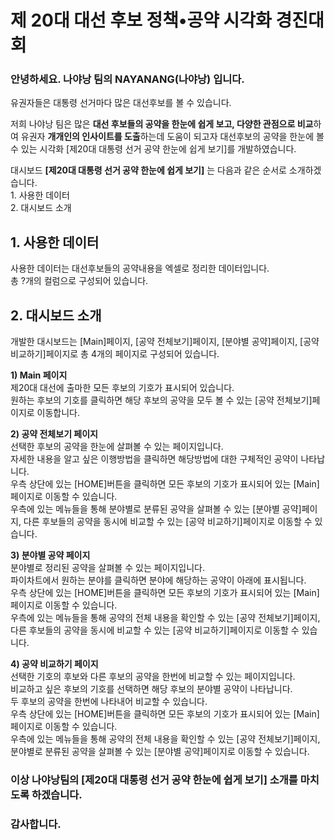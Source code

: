 # 제 20대 대선 후보 정책•공약 시각화 경진대회
###  안녕하세요. 나야낭 팀의 NAYANANG(나야낭) 입니다.  

유권자들은 대통령 선거마다 많은 대선후보를 볼 수 있습니다.  

저희 나야낭 팀은 많은 **대선 후보들의 공약을 한눈에 쉽게 보고, 다양한 관점으로 비교**하여 유권자 **개개인의 인사이트를 도출**하는데 도움이 되고자 대선후보의 공약을 한눈에 볼 수 있는 시각화 [제20대 대통령 선거 공약 한눈에 쉽게 보기]를 개발하였습니다.

대시보드 **[제20대 대통령 선거 공약 한눈에 쉽게 보기]** 는 다음과 같은 순서로 소개하겠습니다.    
        1. 사용한 데이터  
        2. 대시보드 소개
    

## 1. 사용한 데이터  
사용한 데이터는 대선후보들의 공약내용을 엑셀로 정리한 데이터입니다.  
총 ?개의 컬럼으로 구성되어 있습니다.  
    
## 2. 대시보드 소개  
개발한 대시보드는 [Main]페이지, [공약 전체보기]페이지, [분야별 공약]페이지, [공약 비교하기]페이지로 총 4개의 페이지로 구성되어 있습니다.  

**1) Main 페이지**  
제20대 대선에 출마한 모든 후보의 기호가 표시되어 있습니다.  
원하는 후보의 기호를 클릭하면 해당 후보의 공약을 모두 볼 수 있는 [공약 전체보기]페이지로 이동합니다.  
    
**2) 공약 전체보기 페이지**  
선택한 후보의 공약을 한눈에 살펴볼 수 있는 페이지입니다.  
자세한 내용을 알고 싶은 이행방법을 클릭하면 해당방법에 대한 구체적인 공약이 나타납니다.  
우측 상단에 있는 [HOME]버튼을 클릭하면 모든 후보의 기호가 표시되어 있는 [Main]페이지로 이동할 수 있습니다.  
우측에 있는 메뉴들을 통해 분야별로 분류된 공약을 살펴볼 수 있는 [분야별 공약]페이지, 다른 후보들의 공약을 동시에 비교할 수 있는 [공약 비교하기]페이지로 이동할 수 있습니다.  

**3) 분야별 공약 페이지**  
분야별로 정리된 공약을 살펴볼 수 있는 페이지입니다.  
파이차트에서 원하는 분야를 클릭하면 분야에 해당하는 공약이 아래에 표시됩니다.  
우측 상단에 있는 [HOME]버튼을 클릭하면 모든 후보의 기호가 표시되어 있는 [Main]페이지로 이동할 수 있습니다.  
우측에 있는 메뉴들을 통해 공약의 전체 내용을 확인할 수 있는 [공약 전체보기]페이지, 다른 후보들의 공약을 동시에 비교할 수 있는 [공약 비교하기]페이지로 이동할 수 있습니다.  

**4) 공약 비교하기 페이지**  
선택한 기호의 후보와 다른 후보의 공약을 한번에 비교할 수 있는 페이지입니다.  
비교하고 싶은 후보의 기호를 선택하면 해당 후보의 분야별 공약이 나타납니다.   
두 후보의 공약을 한번에 나타내어 비교할 수 있습니다.  
우측 상단에 있는 [HOME]버튼을 클릭하면 모든 후보의 기호가 표시되어 있는 [Main]페이지로 이동할 수 있습니다.  
우측에 있는 메뉴들을 통해 공약의 전체 내용을 확인할 수 있는 [공약 전체보기]페이지, 분야별로 분류된 공약을 살펴볼 수 있는 [분야별 공약]페이지로 이동할 수 있습니다.  

### 이상 나야낭팀의 [제20대 대통령 선거 공약 한눈에 쉽게 보기] 소개를 마치도록 하겠습니다.  
### 감사합니다.
